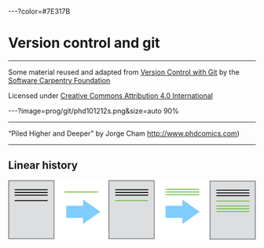 ---?color=#7E317B

# Version control and git

---

Some material reused and adapted from [Version Control with Git](https://swcarpentry.github.io/git-novice/) by the [Software Carpentry Foundation](https://software-carpentry.org/)

Licensed under [Creative Commons Attribution 4.0 International](https://creativecommons.org/licenses/by/4.0/)

---?image=prog/git/phd101212s.png&size=auto 90%

---

 “Piled Higher and Deeper” by Jorge Cham <http://www.phdcomics.com>)

---

## Linear history

![linear development of a document](prog/git/play-changes.png)


